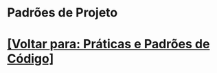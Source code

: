 # Padrões de Projeto

# [[Voltar para: Práticas e Padrões de Código]](./1-praticas-padroes-codigo.md)